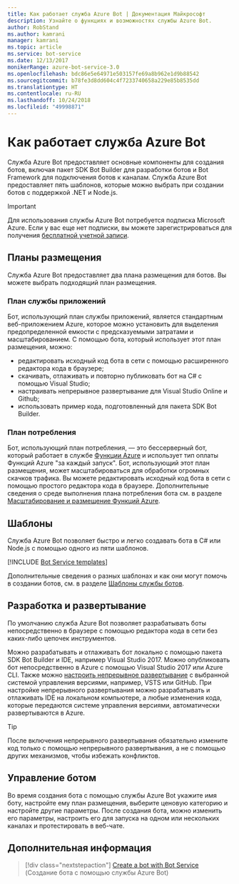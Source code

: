 ```yaml
---
title: Как работает служба Azure Bot | Документация Майкрософт
description: Узнайте о функциях и возможностях службы Azure Bot.
author: RobStand
ms.author: kamrani
manager: kamrani
ms.topic: article
ms.service: bot-service
ms.date: 12/13/2017
monikerRange: azure-bot-service-3.0
ms.openlocfilehash: bdc86e5e64971e503157fe69a8b962e1d9b88542
ms.sourcegitcommit: b78fe3d8dd604c4f7233740658a229e85b8535dd
ms.translationtype: HT
ms.contentlocale: ru-RU
ms.lasthandoff: 10/24/2018
ms.locfileid: "49998871"
---
```

# <a name="how-bot-service-works"></a>Как работает служба Azure Bot

Служба Azure Bot предоставляет основные компоненты для создания ботов, включая пакет SDK Bot Builder для разработки ботов и Bot Framework для подключения ботов к каналам. Служба Azure Bot предоставляет пять шаблонов, которые можно выбрать при создании ботов с поддержкой .NET и Node.js.

> [!IMPORTANT]
> Для использования службы Azure Bot потребуется подписка Microsoft Azure. Если у вас еще нет подписки, вы можете зарегистрироваться для получения <a href="https://azure.microsoft.com/en-us/free/" target="_blank">бесплатной учетной записи</a>.

## <a name="hosting-plans"></a>Планы размещения
Служба Azure Bot предоставляет два плана размещения для ботов. Вы можете выбрать подходящий план размещения.

### <a name="app-service-plan"></a>План службы приложений

Бот, использующий план службы приложений, является стандартным веб-приложением Azure, которое можно установить для выделения предопределенной емкости с предсказуемыми затратами и масштабированием. С помощью бота, который использует этот план размещения, можно:

* редактировать исходный код бота в сети с помощью расширенного редактора кода в браузере;
* скачивать, отлаживать и повторно публиковать бот на C# с помощью Visual Studio;
* настраивать непрерывное развертывание для Visual Studio Online и Github;
* использовать пример кода, подготовленный для пакета SDK Bot Builder.

### <a name="consumption-plan"></a>План потребления
Бот, использующий план потребления, — это бессерверный бот, который работает в службе <a href="http://go.microsoft.com/fwlink/?linkID=747839" target="_blank">Функции Azure</a> и использует тип оплаты Функций Azure "за каждый запуск". Бот, использующий этот план размещения, может масштабироваться для обработки огромных скачков трафика. Вы можете редактировать исходный код бота в сети с помощью простого редактора кода в браузере. Дополнительные сведения о среде выполнения плана потребления бота см. в разделе <a target='_blank' href='/azure/azure-functions/functions-scale'>Масштабирование и размещение Функций Azure</a>.

## <a name="templates"></a>Шаблоны

Служба Azure Bot позволяет быстро и легко создавать бота в C# или Node.js с помощью одного из пяти шаблонов.

[!INCLUDE [Bot Service templates](~/includes/snippet-abs-templates.md)]

Дополнительные сведения о разных шаблонах и как они могут помочь в создании ботов, см. в разделе [Шаблоны службы ботов](bot-service-concept-templates.md).

## <a name="develop-and-deploy"></a>Разработка и развертывание

По умолчанию служба Azure Bot позволяет разрабатывать боты непосредственно в браузере с помощью редактора кода в сети без каких-либо цепочек инструментов. 

Можно разрабатывать и отлаживать бот локально с помощью пакета SDK Bot Builder и IDE, например Visual Studio 2017. Можно опубликовать бот непосредственно в Azure с помощью Visual Studio 2017 или Azure CLI. Также можно [настроить непрерывное развертывание](bot-service-continuous-deployment.md) с выбранной системой управления версиями, например, VSTS или GitHub. При настройке непрерывного развертывания можно разрабатывать и отлаживать IDE на локальном компьютере, а любые изменения кода, которые передаются системе управления версиями, автоматически развертываются в Azure.  

> [!TIP]
> После включения непрерывного развертывания обязательно измените код только с помощью непрерывного развертывания, а не с помощью других механизмов, чтобы избежать конфликтов.

## <a name="manage-your-bot"></a>Управление ботом 

Во время создания бота с помощью службы Azure Bot укажите имя боту, настройте ему план размещения, выберите ценовую категорию и настройте другие параметры. После создания бота, можно изменить его параметры, настроить его для запуска на одном или нескольких каналах и протестировать в веб-чате. 

## <a name="next-steps"></a>Дополнительная информация

> [!div class="nextstepaction"]
> [Create a bot with Bot Service](bot-service-quickstart.md) (Создание бота с помощью службы Azure Bot)